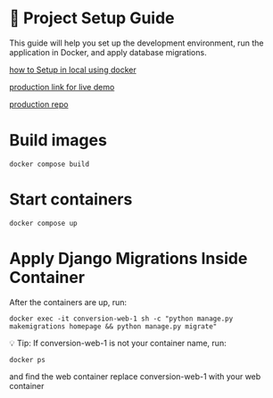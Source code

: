 # 🚀 Project Setup Guide

This guide will help you set up the development environment, run the application in Docker, and apply database migrations.

[how to Setup in local using docker](https://drive.google.com/file/d/1YR9EseaJbK7LsLqLKtjZkZJdCstEY5tf/view?usp=sharing)

[production link for live demo](https://docs-to-pdf-in-production.onrender.com/home-page)

[production repo](https://github.com/nandeshboyz024/docs_to_pdf_in_production)

# Build images
```
docker compose build
```

# Start containers
```
docker compose up
```

# Apply Django Migrations Inside Container
After the containers are up, run:
```
docker exec -it conversion-web-1 sh -c "python manage.py makemigrations homepage && python manage.py migrate"
```

💡 Tip:
If conversion-web-1 is not your container name, run:
```
docker ps
```
and find the web container replace conversion-web-1 with your web container
